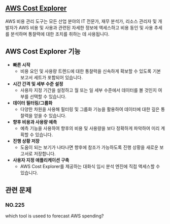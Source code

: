 ## [AWS Cost Explorer](https://aws.amazon.com/ko/aws-cost-management/faqs/)

AWS 비용 관리 도구는 모든 산업 분야의 IT 전문가, 재무 분석가, 리소스 관리자 및 개발자가 AWS 비용 및 사용과 관련된 자세한 정보에 액세스하고 비용 동인 및 사용 추세를 분석하며 통찰력에 대한 조치를 취하는 데 사용됩니다.

## AWS Cost Explorer 기능

   * **빠른 시작**
      * 비용 요인 및 사용량 트렌드에 대한 통찰력을 신속하게 확보할 수 있도록 기본 보고서 세트가 포함되어 있습니다.
   * **시간 간격 및 세부 수준 설정**
      * 사용자 지정 기간을 설정하고 월 또는 일 세부 수준에서 데이터를 볼 것인지 여부를 선택할 수 있습니다.
   * **데이터 필터링/그룹화**
      * 다양한 차원을 사용해 필터링 및 그룹화 기능을 활용하여 데이터에 대한 깊은 통찰력을 얻을 수 있습니다.
   * **향후 비용과 사용량 예측**
      * 예측 기능을 사용하여 향후의 비용 및 사용량을 보다 정확하게 파악하여 미리 계획할 수 있습니다.
   * **진행 상황 저장**
      * 도움이 되는 보기가 나타나면 향후에 참조가 가능하도록 진행 상황을 새로운 보고서로 저장합니다.
   * **사용자 지정 애플리케이션 구축**
      * AWS Cost Explorer를 제공하는 대화식 임시 분석 엔진에 직접 액세스할 수 있습니다.

## 관련 문제

### NO.225 
which tool is useed to forecast AWS spending?

